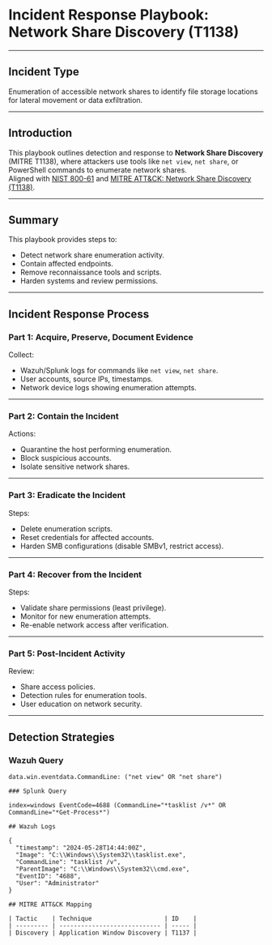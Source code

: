 # Incident Response Playbook: Network Share Discovery (T1138)

---

## Incident Type

Enumeration of accessible network shares to identify file storage locations for lateral movement or data exfiltration.

---

## Introduction

This playbook outlines detection and response to **Network Share Discovery** (MITRE T1138), where attackers use tools like `net view`, `net share`, or PowerShell commands to enumerate network shares.  
Aligned with [NIST 800-61](https://nvlpubs.nist.gov/nistpubs/SpecialPublications/NIST.SP.800-61r2.pdf) and [MITRE ATT&CK: Network Share Discovery (T1138)](https://attack.mitre.org/techniques/T1138/).

---

## Summary

This playbook provides steps to:

- Detect network share enumeration activity.
- Contain affected endpoints.
- Remove reconnaissance tools and scripts.
- Harden systems and review permissions.

---

## Incident Response Process

### Part 1: Acquire, Preserve, Document Evidence

Collect:

- Wazuh/Splunk logs for commands like `net view`, `net share`.
- User accounts, source IPs, timestamps.
- Network device logs showing enumeration attempts.

---

### Part 2: Contain the Incident

Actions:

- Quarantine the host performing enumeration.
- Block suspicious accounts.
- Isolate sensitive network shares.

---

### Part 3: Eradicate the Incident

Steps:

- Delete enumeration scripts.
- Reset credentials for affected accounts.
- Harden SMB configurations (disable SMBv1, restrict access).

---

### Part 4: Recover from the Incident

Steps:

- Validate share permissions (least privilege).
- Monitor for new enumeration attempts.
- Re-enable network access after verification.

---

### Part 5: Post-Incident Activity

Review:

- Share access policies.
- Detection rules for enumeration tools.
- User education on network security.

---

## Detection Strategies

### Wazuh Query

```kql
data.win.eventdata.CommandLine: ("net view" OR "net share")

### Splunk Query

index=windows EventCode=4688 (CommandLine="*tasklist /v*" OR CommandLine="*Get-Process*")

## Wazuh Logs

{
  "timestamp": "2024-05-28T14:44:00Z",
  "Image": "C:\\Windows\\System32\\tasklist.exe",
  "CommandLine": "tasklist /v",
  "ParentImage": "C:\\Windows\\System32\\cmd.exe",
  "EventID": "4688",
  "User": "Administrator"
}

## MITRE ATT&CK Mapping

| Tactic    | Technique                    | ID    |
| --------- | ---------------------------- | ----- |
| Discovery | Application Window Discovery | T1137 |

